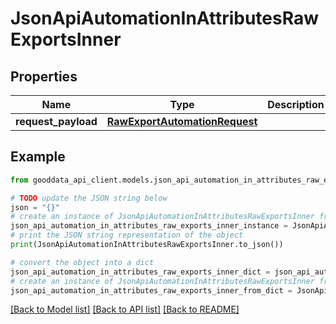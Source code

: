 # JsonApiAutomationInAttributesRawExportsInner


## Properties

Name | Type | Description | Notes
------------ | ------------- | ------------- | -------------
**request_payload** | [**RawExportAutomationRequest**](RawExportAutomationRequest.md) |  | 

## Example

```python
from gooddata_api_client.models.json_api_automation_in_attributes_raw_exports_inner import JsonApiAutomationInAttributesRawExportsInner

# TODO update the JSON string below
json = "{}"
# create an instance of JsonApiAutomationInAttributesRawExportsInner from a JSON string
json_api_automation_in_attributes_raw_exports_inner_instance = JsonApiAutomationInAttributesRawExportsInner.from_json(json)
# print the JSON string representation of the object
print(JsonApiAutomationInAttributesRawExportsInner.to_json())

# convert the object into a dict
json_api_automation_in_attributes_raw_exports_inner_dict = json_api_automation_in_attributes_raw_exports_inner_instance.to_dict()
# create an instance of JsonApiAutomationInAttributesRawExportsInner from a dict
json_api_automation_in_attributes_raw_exports_inner_from_dict = JsonApiAutomationInAttributesRawExportsInner.from_dict(json_api_automation_in_attributes_raw_exports_inner_dict)
```
[[Back to Model list]](../README.md#documentation-for-models) [[Back to API list]](../README.md#documentation-for-api-endpoints) [[Back to README]](../README.md)


